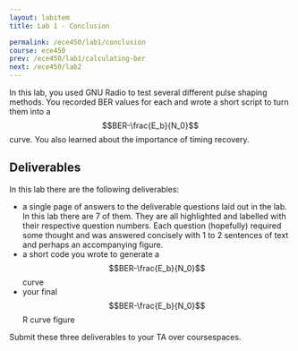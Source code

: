 ```yaml
---
layout: labitem
title: Lab 1 - Conclusion

permalink: /ece450/lab1/conclusion
course: ece450
prev: /ece450/lab1/calculating-ber
next: /ece450/lab2
---
```


In this lab, you used GNU Radio to test several different pulse shaping methods. You recorded BER values for each and wrote a short script to turn them into a $$BER-\frac{E_b}{N_0}$$ curve. You also learned about the importance of timing recovery.

## Deliverables

In this lab there are the following deliverables:

- a single page of answers to the deliverable questions laid out in the lab. In this lab there are 7 of them. They are all highlighted and labelled with their respective question numbers. Each question (hopefully) required some thought and was answered concisely with 1 to 2 sentences of text and perhaps an accompanying figure.
- a short code you wrote to generate a $$BER-\frac{E_b}{N_0}$$ curve
- your final $$BER-\frac{E_b}{N_0}$$R curve figure

Submit these three deliverables to your TA over coursespaces.
